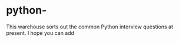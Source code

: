 # python-
This warehouse sorts out the common Python interview questions at present. I hope you can add

